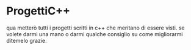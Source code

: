 # ProgettiC++
qua metterò tutti i progetti scritti in c++ che meritano di essere visti.
se volete darmi una mano o darmi qualche consiglio su come migliorarmi ditemelo grazie.
